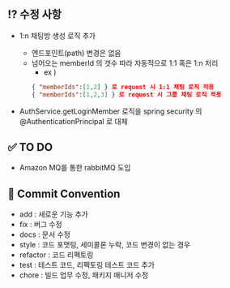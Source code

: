 ## :interrobang:  수정 사항
- 1:n 채팅방 생성 로직 추가
	- 엔드포인트(path) 변경은 없음
	- 넘어오는 memberId 의 갯수 따라 자동적으로 1:1 혹은 1:n 처리
		- ex )
		```json
		{ "memberIds":[1,2] } 로 request 시 1:1 채팅 로직 적용
		{ "memberIds":[1,2,3] } 로 request 시 그룹 채팅 로직 적용
		```

- AuthService.getLoginMember 로직을 spring security 의 @AuthenticationPrincipal 로 대체

## :white_check_mark: TO DO
- Amazon MQ를 통한 rabbitMQ 도입

## :construction: Commit Convention
- add : 새로운 기능 추가
- fix : 버그 수정
- docs : 문서 수정
- style : 코드 포맷팅, 세미콜론 누락, 코드 변경이 없는 경우
- refactor : 코드 리펙토링
- test : 테스트 코드, 리펙토링 테스트 코드 추가
- chore : 빌드 업무 수정, 패키지 매니저 수정
